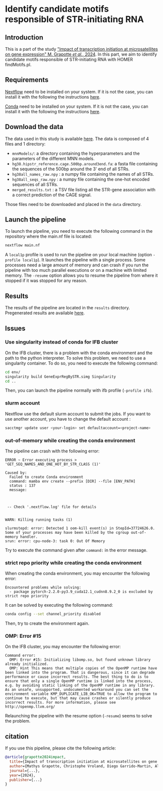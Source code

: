 # Identify candidate motifs responsible of STR-initiating RNA

## Introduction

This is a part of the study ["Impact of transcription initiation at microsatellites on gene expression" M. Grapotte *et al.*, 2024](linkToTheArticle). In this part, we aim to identify candidate motifs responsible of STR-initiating RNA with HOMER findMotifs.pl.

## Requirements

[Nextflow](https://www.nextflow.io/) need to be installed on your system. If it is not the case,  you can install it with the following the instructions [here](https://www.nextflow.io/docs/latest/getstarted.html#installation).

[Conda](https://docs.conda.io/en/latest/) need to be installed on your system. If it is not the case, you can install it with the following the instructions [here](https://docs.conda.io/projects/conda/en/latest/user-guide/install/index.html).

## Download the data

The data used in this study is available [here](https://seafile.lirmm.fr/f/2b74469daf5542149d1a/). The data is composed of 4 files and 1 directory:

- `mnnModels/`: a directory containing the hyperparameters and the parameters of the different MNN models.
- `hg38.hipstr_reference.cage.500bp.around3end.fa`: a fasta file containing the sequences of the 500bp around the 3' end of all STRs.
- `hg38all_names_raw.npy` : a numpy file containing the names of all STRs.
- `hg38all_seqs_raw.npy` : a numpy file containing the one-hot encoded sequences of all STRs.
- `merged_results.txt` : a TSV file listing all the STR-gene association with a correct prediction of the CAGE signal.

Those files need to be downloaded and placed in the `data` directory.

## Launch the pipeline

To launch the pipeline, you need to execute the following command in the repository where the main.nf file is located:

```bash
nextflow main.nf
```

A `local1p` profile is used to run the pipeline on your local machine (option `-profile local1p`). It launches the pipeline with a single process. Some processes need a large amount of memory and can crash if you run the pipeline with too much parallel executions or on a machine with limited memory. The `-resume` option allows you to resume the pipeline from where it stopped if it was stopped for any reason.

## Results

The results of the pipeline are located in the `results` directory. Pregenerated results are available [here](https://seafile.lirmm.fr/f/f64a44715e53449b8efe/).

## Issues

### Use singularity instead of conda for IFB cluster

On the IFB cluster, there is a problem with the conda environment and the path to the python interpreter. To solve this problem, we need to use a singularity container. To do so, you need to execute the following command:

```bash
cd env/
singularity build GeneExprRegBySTR.simg Singularity
cd ..
```

Then, you can launch the pipeline normally with ifb profile (`-profile ifb`).

### slurm account

Nextflow use the default slurm account to submit the jobs. If you want to use another account, you have to change the default account :

```bash
sacctmgr update user <your-login> set defaultaccount=<project-name>
```

### out-of-memory while creating the conda environment

The pipeline can crash with the following error:

```text
ERROR ~ Error executing process > 'GET_SEQ_NAMES_AND_ONE_HOT_BY_STR_CLASS (1)'

Caused by:
  Failed to create Conda environment
  command: mamba env create --prefix [DIR] --file [ENV_PATH]
  status : 137
  message:



 -- Check '.nextflow.log' file for details


WARN: Killing running tasks (1)

slurmstepd: error: Detected 1 oom-kill event(s) in StepId=37724626.0. Some of your processes may have been killed by the cgroup out-of-memory handler.
srun: error: cpu-node-3: task 0: Out Of Memory
```

Try to execute the command given after `command:` in the error message.

### strict repo priority while creating the conda environment

When creating the conda environment, you may encounter the following error:

```text
Encountered problems while solving:
  - package pytorch-2.2.0-py3.9_cuda12.1_cudnn8.9.2_0 is excluded by strict repo priority
```

It can be solved by executing the following command:

```bash
conda config --set channel_priority disabled
```

Then, try to create the environment again.

### OMP: Error #15

On the IFB cluster, you may encounter the following error:

```text
Command error:
  OMP: Error #15: Initializing libomp.so, but found unknown library already initialized.
  OMP: Hint This means that multiple copies of the OpenMP runtime have been linked into the program. That is dangerous, since it can degrade performance or cause incorrect results. The best thing to do is to ensure that only a single OpenMP runtime is linked into the process, e.g. by avoiding static linking of the OpenMP runtime in any library. As an unsafe, unsupported, undocumented workaround you can set the environment variable KMP_DUPLICATE_LIB_OK=TRUE to allow the program to continue to execute, but that may cause crashes or silently produce incorrect results. For more information, please see http://openmp.llvm.org/
```

Relaunching the pipeline with the resume option (`-resume`) seems to solve the problem.

## citation

If you use this pipeline, please cite the following article:

```bibtex
@article{grapotte2024impact,
  title={Impact of transcription initiation at microsatellites on gene expression},
  author={Mathys Grapotte, Christophe Vroland, Diego Garrido-Martin, Alessio Vignoli, Lisa Calero, Quentin Bouvier, Mathilde Robin, Clément Chatelain, Laurent Bréhélin, Cédric Notredame, Roderic Guigo, Charles-Henri Lecellier},
  journal={...},
  year={2024},
  publisher={...}
}
```
